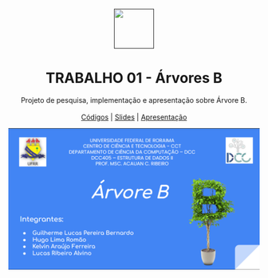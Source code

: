 <p align="center">
  <a href="">
    <img src="https://user-images.githubusercontent.com/49700354/114078715-a61b2f00-987f-11eb-8eef-6fd7cfc17d33.png" alt="" width="80" height="80">
  </a>

  <h1 align="center">TRABALHO 01 - Árvores B</h1>
   
  <p align="center">
    Projeto de pesquisa, implementação e apresentação sobre Árvore B.
    <br />
    <br />
    <a href="https://github.com/DilliKel/Arvore-B-Estrutura-de-Dados-II/tree/main/Codes%20B%20-%20Tree">Códigos</a>
    |
    <a href="https://github.com/DilliKel/Arvore-B-Estrutura-de-Dados-II/blob/main/Apresenta%C3%A7%C3%A3o/Apresenta%C3%A7%C3%A3o%20B%20-%20Tree.pdf">Slides</a>
    |
    <a href="https://youtu.be/o_s4qUEaU3Q">Apresentação</a>
  </p>
  <p align="center">
    <a href="">
      <img src="https://github.com/DilliKel/Arvore-B-Estrutura-de-Dados-II/blob/main/Apresenta%C3%A7%C3%A3o/%C3%81rvore%20B.png" alt="Apresentação B - Tree">
    </a>
  </p>
</p>
